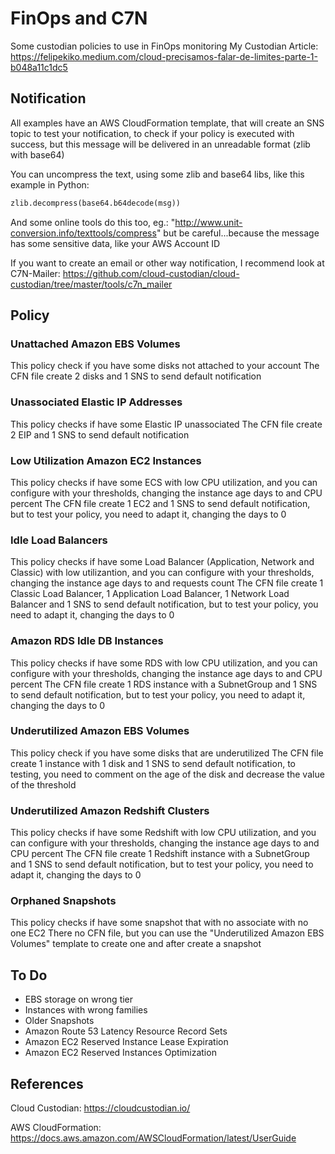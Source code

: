 # FinOps and C7N

Some custodian policies to use in FinOps monitoring
My Custodian Article: https://felipekiko.medium.com/cloud-precisamos-falar-de-limites-parte-1-b048a11c1dc5

## Notification

All examples have an AWS CloudFormation template, that will create an SNS topic to test your notification, to check if your policy is executed with success, but this message will be delivered in an unreadable format (zlib with base64)

You can uncompress the text, using some zlib and base64 libs, like this example in Python:

```python
zlib.decompress(base64.b64decode(msg))
```

And some online tools do this too, eg.: "http://www.unit-conversion.info/texttools/compress" but be careful...because the message has some sensitive data, like your AWS Account ID

If you want to create an email or other way notification, I recommend look at C7N-Mailer:
https://github.com/cloud-custodian/cloud-custodian/tree/master/tools/c7n_mailer

## Policy

### Unattached Amazon EBS Volumes

This policy check if you have some disks not attached to your account
The CFN file create 2 disks and 1 SNS to send default notification

### Unassociated Elastic IP Addresses

This policy checks if have some Elastic IP unassociated
The CFN file create 2 EIP and 1 SNS to send default notification

### Low Utilization Amazon EC2 Instances

This policy checks if have some ECS with low CPU utilization, and you can configure with your thresholds, changing the instance age days to and CPU percent
The CFN file create 1 EC2 and 1 SNS to send default notification, but to test your policy, you need to adapt it, changing the days to 0

### Idle Load Balancers

This policy checks if have some Load Balancer (Application, Network and Classic) with low utilizantion, and you can configure with your thresholds, changing the instance age days to and requests count
The CFN file create 1 Classic Load Balancer, 1 Application Load Balancer, 1 Network Load Balancer and 1 SNS to send default notification, but to test your policy, you need to adapt it, changing the days to 0

### Amazon RDS Idle DB Instances

This policy checks if have some RDS with low CPU utilization, and you can configure with your thresholds, changing the instance age days to and CPU percent
The CFN file create 1 RDS instance with a SubnetGroup and 1 SNS to send default notification, but to test your policy, you need to adapt it, changing the days to 0

### Underutilized Amazon EBS Volumes

This policy check if you have some disks that are underutilized
The CFN file create 1 instance with 1 disk and 1 SNS to send default notification, to testing, you need to comment on the age of the disk and decrease the value of the threshold

### Underutilized Amazon Redshift Clusters

This policy checks if have some Redshift with low CPU utilization, and you can configure with your thresholds, changing the instance age days to and CPU percent
The CFN file create 1 Redshift instance with a SubnetGroup and 1 SNS to send default notification, but to test your policy, you need to adapt it, changing the days to 0

### Orphaned Snapshots

This policy checks if have some snapshot that with no associate with no one EC2
There no CFN file, but you can use the "Underutilized Amazon EBS Volumes" template to create one and after create a snapshot

## To Do

- EBS storage on wrong tier
- Instances with wrong families
- Older Snapshots
- Amazon Route 53 Latency Resource Record Sets
- Amazon EC2 Reserved Instance Lease Expiration
- Amazon EC2 Reserved Instances Optimization

## References

Cloud Custodian: https://cloudcustodian.io/

AWS CloudFormation: https://docs.aws.amazon.com/AWSCloudFormation/latest/UserGuide
